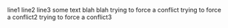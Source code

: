 line1
line2
line3
some text
blah blah
trying to force a conflict
trying to force a conflict2
trying to force a conflict3
